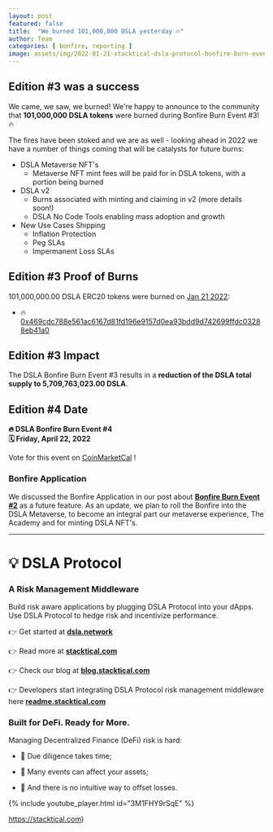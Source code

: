 ```yaml
---
layout: post
featured: false
title:  "We burned 101,000,000 DSLA yesterday 🔥"
author: Team
categories: [ bonfire, reporting ]
image: assets/img/2022-01-21-stacktical-dsla-protocol-bonfire-burn-event-3-blockchain-cryptocurrency-fintech-legaltech-insurtech-itsm-slm-sla-defi-nft.jpg
---
```


## Edition #3 was a success

We came, we saw, we burned! We're happy to announce to the community that **101,000,000 DSLA tokens** were burned during Bonfire Burn Event #3! 🔥

The fires have been stoked and we are as well - looking ahead in 2022 we have a number of things coming that will be catalysts for future burns:
* DSLA Metaverse NFT's
  * Metaverse NFT mint fees will be paid for in DSLA tokens, with a portion being burned
* DSLA v2
  * Burns associated with minting and claiming in v2 (more details soon!)
  * DSLA No Code Tools enabling mass adoption and growth
* New Use Cases Shipping
  * Inflation Protection
  * Peg SLAs
  * Impermanent Loss SLAs

## Edition #3 Proof of Burns

101,000,000.00 DSLA ERC20 tokens were burned on [Jan 21 2022](https://coinmarketcal.com/en/coin/dsla-protocol):

* 🔥 [0x469cdc788e561ac6167d81fd196e9157d0ea93bdd9d742699ffdc03288eb41a0](https://etherscan.io/tx/0x469cdc788e561ac6167d81fd196e9157d0ea93bdd9d742699ffdc03288eb41a0)

## Edition #3 Impact

The DSLA Bonfire Burn Event #3 results in a **reduction of the DSLA total supply to 5,709,763,023.00 DSLA**.

## Edition #4 Date

**🔥 DSLA Bonfire Burn Event #4**  
**🗓 Friday, April 22, 2022**

Vote for this event on [CoinMarketCal](https://coinmarketcal.com/en/event/bonfire-burn-event-3-94829) !

### Bonfire Application

We discussed the Bonfire Application in our post about [**Bonfire Burn Event #2**](https://blog.stacktical.com/bonfire/reporting/2021/10/23/stacktical-dsla-protocol-bonfire-burn-event-2-blockchain-cryptocurrency-fintech-legaltech-insurtech-itsm-slm-sla-defi-nft.html) as a future feature. As an update, we plan to roll the Bonfire into the DSLA Metaverse, to become an integral part our metaverse experience, The Academy and for minting DSLA NFT's.

---

# 💡 DSLA Protocol

### A Risk Management Middleware

Build risk aware applications by plugging DSLA Protocol into your dApps. Use DSLA Protocol to hedge risk and incentivize performance.

👉 Get started at **[dsla.network](https://dsla.network)** 

👉 Read more at [**stacktical.com**](https://stacktical.com)

👉 Check our blog at [**blog.stacktical.com**](https://blog.stacktical.com)

👉 Developers start integrating DSLA Protocol risk management middleware here [**readme.stacktical.com**](https://readme.stacktical.com/developer-guide/)

### Built for DeFi. Ready for More.

Managing Decentralized Finance (DeFi) risk is hard:

* 🧐 Due diligence takes time;

* 🔻 Many events can affect your assets;

* 🧯 And there is no intuitive way to offset losses.

{% include youtube_player.html id="3M1FHY9rSqE" %}

https://stacktical.com)
